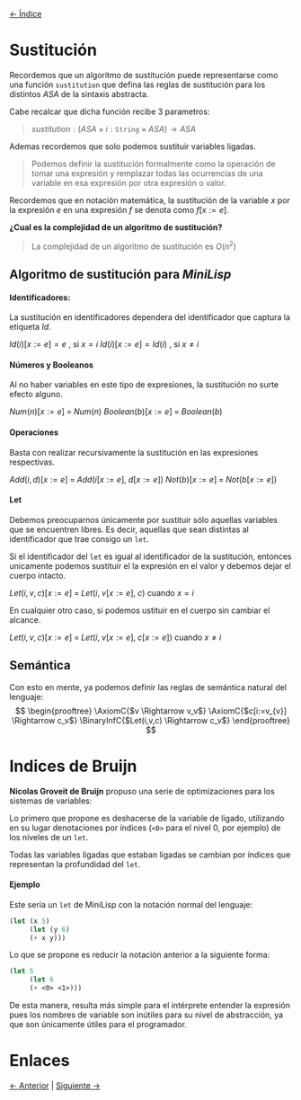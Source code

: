 [<- Índice](../LenguajesProgramacion.md)
# Sustitución

Recordemos que un algoritmo de sustitución puede representarse como una función `sustitution` que defina las reglas de sustitución para los distintos *ASA* de la sintaxis abstracta.

Cabe recalcar que dicha función recibe 3 parametros:

> $sustitution : (ASA \times i:\texttt{String} \times ASA) \rightarrow ASA$

Ademas recordemos que solo podemos sustituir variables ligadas.

> Podemos definir la sustitución formalmente como la operación de tomar una expresión y remplazar todas las ocurrencias de una variable en esa expresión por otra expresión o valor.

Recordemos que en notación matemática, la sustitución de la variable $x$ por la expresión $e$ en una expresión $f$ se denota como $f[x := e]$.

**¿Cual es la complejidad de un algoritmo de sustitución?**

> La complejidad de un algoritmo de sustitución es $O(n^2)$

## Algoritmo de sustitución para *MiniLisp*

#### Identificadores:
La sustitución en identificadores dependera del identificador que captura la etiqueta *Id*.

$Id(i)[x:=e] = e$ ,  si $x = i$
$Id(i)[x:=e] = Id(i)$ , si $x \neq i$

#### Números y Booleanos
Al no haber variables en este tipo de expresiones, la sustitución no surte efecto alguno.

$Num(n)[x:=e] \; = \; Num(n)$
$Boolean(b)[x:=e] \; = \; Boolean(b)$

#### Operaciones
Basta con realizar recursivamente la sustitución en las expresiones respectivas.

$Add(i,d)[x:=e] \; = \; Add(i[x:=e], \; d[x:=e])$
$Not(b)[x:=e] \; = \; Not(b[x:=e])$

#### Let
Debemos preocuparnos únicamente por sustituir sólo aquellas variables que se encuentren libres.
Es decir, aquellas que sean distintas al identificador que trae consigo un `let`.

Si el identificador del `let` es igual al identificador de la sustitución, entonces unicamente podemos sustituir el la expresión en el valor y debemos dejar el cuerpo intacto.

$Let(i,v,c)[x:=e] \; = \; Let(i, \; v[x:=e], \; c)$ cuando $x=i$

En cualquier otro caso, si podemos ustituir en el cuerpo sin cambiar el alcance.

$Let(i,v,c)[x:=e] \; = \; Let(i, \; v[x:=e], \; c[x:=e])$ cuando $x \neq i$

## Semántica

Con esto en mente, ya podemos definir las reglas de semántica natural del lenguaje:
$$
\begin{prooftree}
\AxiomC{$v \Rightarrow v_v$}
\AxiomC{$c[i:=v_{v}] \Rightarrow c_v$}
\BinaryInfC{$Let(i,v,c) \Rightarrow c_v$}
\end{prooftree}
$$
# Indices de Bruijn

**Nicolas Groveit de Bruijn** propuso una serie de optimizaciones para los sistemas de variables:

Lo primero que propone es deshacerse de la variable de ligado, utilizando en su lugar denotaciones por índices (`<0>` para el nivel 0, por ejemplo) de los niveles de un `let`.

Todas las variables ligadas que estaban ligadas se cambian por índices que representan la profundidad del `let`.

#### Ejemplo

Este sería un `let` de MiniLisp con la notación normal del lenguaje:

```lisp
(let (x 5)
	 (let (y 6)
	 (+ x y)))
```

Lo que se propone es reducir la notación anterior a la siguiente forma:

```lisp
(let 5
	 (let 6
	 (+ <0> <1>)))
```

De esta manera, resulta más simple para el intérprete entender la expresión pues los nombres de variable son inútiles para su nivel de abstracción, ya que son únicamente útiles para el programador.

# Enlaces

[<- Anterior](LP29_08_2024.md) | [Siguiente ->](LP05_09_2024.md)